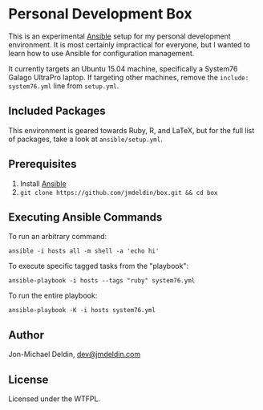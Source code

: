 Personal Development Box
========================

This is an experimental [Ansible][ansible] setup for my personal
development environment. It is most certainly impractical for
everyone, but I wanted to learn how to use Ansible for configuration
management.

It currently targets an Ubuntu 15.04 machine, specifically a System76
Galago UltraPro laptop. If targeting other machines, remove the
`include: system76.yml` line from `setup.yml`.

Included Packages
-----------------

This environment is geared towards Ruby, R, and LaTeX, but for the full
list of packages, take a look at `ansible/setup.yml`.

Prerequisites
-------------

1. Install [Ansible][ansible]
2. `git clone https://github.com/jmdeldin/box.git && cd box`

Executing Ansible Commands
---------------------------

To run an arbitrary command:

    ansible -i hosts all -m shell -a 'echo hi'

To execute specific tagged tasks from the "playbook":

    ansible-playbook -i hosts --tags "ruby" system76.yml

To run the entire playbook:

    ansible-playbook -K -i hosts system76.yml

Author
------

Jon-Michael Deldin, dev@jmdeldin.com

License
-------

Licensed under the WTFPL.

[ansible]: http://ansible.cc
